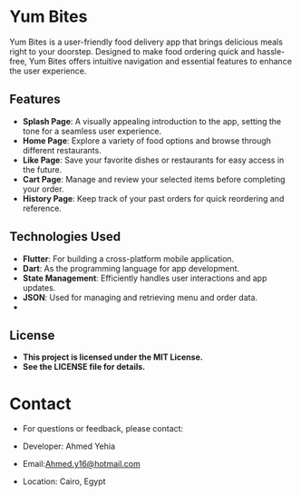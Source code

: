 # Yum Bites

Yum Bites is a user-friendly food delivery app that brings delicious meals right to your doorstep. Designed to make food ordering quick and hassle-free, Yum Bites offers intuitive navigation and essential features to enhance the user experience.

## Features

- **Splash Page**: A visually appealing introduction to the app, setting the tone for a seamless user experience.
- **Home Page**: Explore a variety of food options and browse through different restaurants.
- **Like Page**: Save your favorite dishes or restaurants for easy access in the future.
- **Cart Page**: Manage and review your selected items before completing your order.
- **History Page**: Keep track of your past orders for quick reordering and reference.

## Technologies Used

- **Flutter**: For building a cross-platform mobile application.
- **Dart**: As the programming language for app development.
- **State Management**: Efficiently handles user interactions and app updates.
- **JSON**: Used for managing and retrieving menu and order data.
- 
## License
- **This project is licensed under the MIT License.**
- **See the LICENSE file for details.**

# Contact
- For questions or feedback, please contact:

- Developer: Ahmed Yehia
- Email:Ahmed.y16@hotmail.com
- Location: Cairo, Egypt
